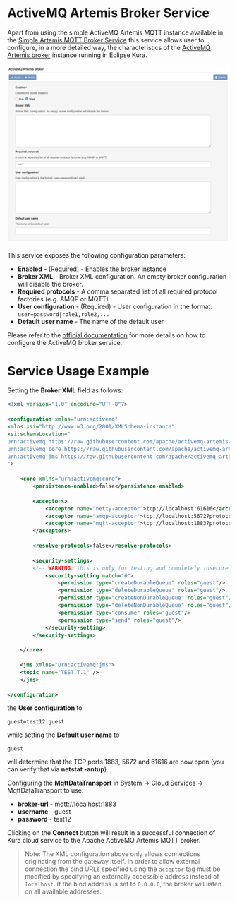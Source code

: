 # ActiveMQ Artemis Broker Service

Apart from using the simple ActiveMQ Artemis MQTT instance available in the [Simple Artemis MQTT Broker Service](simple-artemis-mqtt-broker-service.html) this service allows user to configure, in a more detailed way, the characteristics of the [ActiveMQ Artemis broker](https://activemq.apache.org/artemis/index.html) instance running in Eclipse Kura.

![kura_artemis_broker](./images/Kura_artemis_broker.png)

This service exposes the following configuration parameters:

  - **Enabled** - (Required) - Enables the broker instance
  - **Broker XML** - Broker XML configuration. An empty broker configuration will disable the broker.
  - **Required protocols** - A comma separated list of all required protocol factories (e.g. AMQP or MQTT)
  - **User configuration** - (Required) - User configuration in the format: ```user=password|role1,role2,...```
  - **Default user name** - The name of the default user

Please refer to the [official documentation](https://activemq.apache.org/artemis/docs.html) for more details on how to configure the ActiveMQ broker service.

# Service Usage Example
Setting the **Broker XML** field as follows:

```xml
<?xml version="1.0" encoding="UTF-8"?>

<configuration xmlns="urn:activemq"
xmlns:xsi="http://www.w3.org/2001/XMLSchema-instance"
xsi:schemaLocation="
urn:activemq https://raw.githubusercontent.com/apache/activemq-artemis/master/artemis-server/src/main/resources/schema/artemis-server.xsd
urn:activemq:core https://raw.githubusercontent.com/apache/activemq-artemis/master/artemis-server/src/main/resources/schema/artemis-configuration.xsd
urn:activemq:jms https://raw.githubusercontent.com/apache/activemq-artemis/master/artemis-jms-server/src/main/resources/schema/artemis-jms.xsd
">

	<core xmlns="urn:activemq:core">
		<persistence-enabled>false</persistence-enabled>

		<acceptors>
			<acceptor name="netty-acceptor">tcp://localhost:61616</acceptor>
			<acceptor name="amqp-acceptor">tcp://localhost:5672?protocols=AMQP</acceptor>
			<acceptor name="mqtt-acceptor">tcp://localhost:1883?protocols=MQTT</acceptor>
		</acceptors>

		<resolve-protocols>false</resolve-protocols>

		<security-settings>
		<!-- WARNING: this is only for testing and completely insecure -->
			<security-setting match="#">
				<permission type="createDurableQueue" roles="guest"/>
				<permission type="deleteDurableQueue" roles="guest"/>
				<permission type="createNonDurableQueue" roles="guest"/>
				<permission type="deleteNonDurableQueue" roles="guest"/>
				<permission type="consume" roles="guest"/>
				<permission type="send" roles="guest"/>
			</security-setting>
		</security-settings>

	</core>

	<jms xmlns="urn:activemq:jms">
    <topic name="TEST.T.1" />
	</jms>

</configuration>
```

the **User configuration** to

```
guest=test12|guest
```

while setting the **Default user name** to

```
guest
```

will determine that the TCP ports 1883, 5672 and 61616 are now open (you can verify that via **netstat -antup**).

Configuring the **MqttDataTransport** in System -> Cloud Services -> MqttDataTransport to use:

- **broker-url** - mqtt://localhost:1883
- **username** - guest
- **password** - test12

Clicking on the **Connect** button will result in a successful connection of Kura cloud service to the Apache ActiveMQ Artemis MQTT broker.

> Note: The XML configuration above only allows connections originating from the gateway itself. In order to allow external connection the bind URLs specified using the `acceptor` tag must be modified by specifying an externally accessible address instead of `localhost`. If the bind address is set to `0.0.0.0`, the broker will listen on all available addresses.
